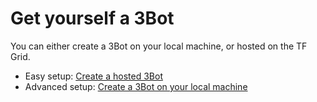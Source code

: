 # Get yourself a 3Bot

You can either create a 3Bot on your local machine, or hosted on the TF Grid. 

- Easy setup: [Create a hosted 3Bot](3bot.md)
- Advanced setup: [Create a 3Bot on your local machine](local_3bot.md)
